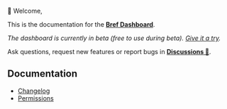 👋 Welcome,

This is the documentation for the [**Bref Dashboard**](https://download.dashboard.bref.sh/).

*The dashboard is currently in beta (free to use during beta). [Give it a try](https://download.dashboard.bref.sh/).*

Ask questions, request new features or report bugs in [**Discussions 💬**](https://github.com/brefphp/dashboard/discussions).

## Documentation

- [Changelog](change-log.md)
- [Permissions](Permissions.md)
